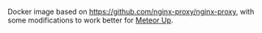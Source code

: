 Docker image based on https://github.com/nginx-proxy/nginx-proxy, with some modifications to work better for [Meteor Up](http://meteor-up.com/).
